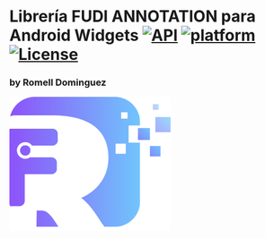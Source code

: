 # Librería FUDI ANNOTATION para Android Widgets [![API](https://img.shields.io/badge/API-17%2B-brightgreen.svg?style=flat)](https://android-arsenal.com/api?level=17) [![platform](https://img.shields.io/badge/platform-android-brightgreen.svg)](https://developer.android.com/index.html)  [![License](https://img.shields.io/badge/license-Apache%202.0-blue.svg)](https://github.com/romellfudi/VoIpUSSDSample/blob/master/LICENSE)

### by Romell Dominguez
[![](snapshot/icono.png)](https://www.romellfudi.com/)

<style>
img[src*='#center'] { 
    width:500px;
    display: block;
    margin: auto;
}
img[src*='#gif'] { 
    width:200px;
    display: block;
    margin: auto;
}
</style>